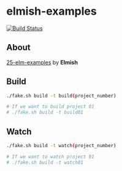 # elmish-examples

[![Build Status](https://dev.azure.com/ttak0422/elmish-sample/_apis/build/status/ttak0422.elmish-examples?branchName=master)](https://dev.azure.com/ttak0422/elmish-sample/_build/latest?definitionId=2&branchName=master)

## About

[25-elm-examples](https://github.com/bryanjenningz/25-elm-examples) by **Elmish**

## Build

```sh
./fake.sh build -t build(project_number)

# If we want to build project 01
# ./fake.sh build -t build01
```

## Watch

```sh
./fake.sh build -t watch(project_number)

# If we want to watch project 01
# ./fake.sh build -t watch01
```
